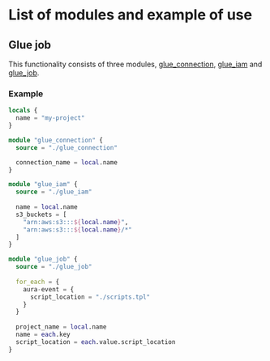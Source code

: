 # List of modules and example of use

## Glue job
This functionality consists of three modules, [glue_connection](./glue_connection), [glue_iam](./glue_iam) and [glue_job](./glue_job).

### Example
```terraform
locals {
  name = "my-project"
}

module "glue_connection" {
  source = "./glue_connection"

  connection_name = local.name
}

module "glue_iam" {
  source = "./glue_iam"
  
  name = local.name
  s3_buckets = [
    "arn:aws:s3:::${local.name}",
    "arn:aws:s3:::${local.name}/*"
  ]
}

module "glue_job" {
  source = "./glue_job"
  
  for_each = {
    aura-event = {
      script_location = "./scripts.tpl"
    }
  }
  
  project_name = local.name
  name = each.key
  script_location = each.value.script_location
}
```